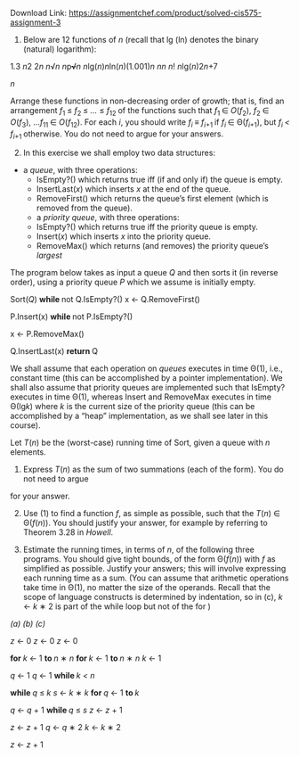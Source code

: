 Download Link: https://assignmentchef.com/product/solved-cis575-assignment-3
<br>
<ol>

 <li>Below are 12 functions of <em>n </em>(recall that lg (ln) denotes the binary (natural) logarithm):</li>

</ol>

1<em>.</em>3      <em>n</em>2      2<em>n       n</em>√<em>n      n</em>p<span style="text-decoration: line-through">√</span><em>n           n</em>lg(<em>n</em>)<em>n</em>ln(<em>n</em>)(1<em>.</em>001)<em>n             n</em><em>n      n</em>!        <em>n</em>lg(<em>n</em>)2<em>n</em>+7

<em>n</em>

Arrange these functions in non-decreasing order of growth; that is, find an arrangement <em>f</em><sub>1 </sub>≤ <em>f</em><sub>2 </sub>≤ <em>… </em>≤ <em>f</em><sub>12 </sub>of the functions such that <em>f</em><sub>1 </sub>∈ <em>O</em>(<em>f</em><sub>2</sub>), <em>f</em><sub>2 </sub>∈ <em>O</em>(<em>f</em><sub>3</sub>), …<em>f</em><sub>11 </sub>∈ <em>O</em>(<em>f</em><sub>12</sub>). For each <em>i</em>, you should write <em>f<sub>i </sub></em>≡ <em>f<sub>i</sub></em><sub>+1 </sub>if <em>f<sub>i </sub></em>∈ Θ(<em>f<sub>i</sub></em><sub>+1</sub>), but <em>f<sub>i </sub>&lt; f<sub>i</sub></em><sub>+1 </sub>otherwise. You do not need to argue for your answers.

<ol start="2">

 <li>In this exercise we shall employ two data structures:</li>

</ol>

<ul>

 <li>a <em>queue</em>, with three operations:

  <ul>

   <li>IsEmpty?() which returns true iff (if and only if) the queue is empty.</li>

   <li>InsertLast(<em>x</em>) which inserts <em>x </em>at the end of the queue.</li>

   <li>RemoveFirst() which returns the queue’s first element (which is removed from the queue).</li>

   <li>a <em>priority queue</em>, with three operations:</li>

   <li>IsEmpty?() which returns true iff the priority queue is empty.</li>

   <li>Insert(<em>x</em>) which inserts <em>x </em>into the priority queue.</li>

   <li>RemoveMax() which returns (and removes) the priority queue’s <em>largest </em></li>

  </ul></li>

</ul>

The program below takes as input a queue <em>Q </em>and then sorts it (in reverse order), using a priority queue <em>P </em>which we assume is initially empty.

Sort(<em>Q</em>) <strong>while </strong>not Q.IsEmpty?() x ← Q.RemoveFirst()

P.Insert(x) <strong>while </strong>not P.IsEmpty?()

x ← P.RemoveMax()

Q.InsertLast(x) <strong>return </strong>Q

We shall assume that each operation on <em>queues </em>executes in time Θ(1), i.e., constant time (this can be accomplished by a pointer implementation). We shall also assume that priority queues are implemented such that IsEmpty? executes in time Θ(1), whereas Insert and RemoveMax executes in time Θ(lg<em>k</em>) where <em>k </em>is the current size of the priority queue (this can be accomplished by a “heap” implementation, as we shall see later in this course).

Let <em>T</em>(<em>n</em>) be the (worst-case) running time of Sort, given a queue with <em>n </em>elements.

<ol>

 <li>Express <em>T</em>(<em>n</em>) as the sum of two summations (each of the form). You do not need to argue</li>

</ol>

for your answer.

<ol start="2">

 <li>Use (1) to find a function <em>f</em>, as simple as possible, such that the <em>T</em>(<em>n</em>) ∈ Θ(<em>f</em>(<em>n</em>)). You should justify your answer, for example by referring to Theorem 3.28 in <em>Howell</em>.</li>

</ol>

<ol start="3">

 <li>Estimate the running times, in terms of <em>n</em>, of the following three programs. You should give tight bounds, of the form Θ(<em>f</em>(<em>n</em>)) with <em>f </em>as simplified as possible. Justify your answers; this will involve expressing each running time as a sum. (You can assume that arithmetic operations take time in Θ(1), no matter the size of the operands. Recall that the scope of language constructs is determined by indentation, so in (c), <em>k </em>← <em>k </em>∗ 2 is part of the while loop but not of the for )</li>

</ol>

<em>(a)                                                              (b)                                                           (c)</em>

<em>z </em>← 0                                                       <em>z </em>← 0                                                       <em>z </em>← 0

<strong>for </strong><em>k </em>← 1 <strong>to </strong><em>n </em>∗ <em>n                                  </em><strong>for </strong><em>k </em>← 1 <strong>to </strong><em>n </em>∗ <em>n                                 k </em>← 1

<em>q </em>← 1                                                      <em>q </em>← 1                                                 <strong>while </strong><em>k &lt; n</em>

<strong>while </strong><em>q </em>≤ <em>k                                            s </em>← <em>k </em>∗ <em>k                                                  </em><strong>for </strong><em>q </em>← 1 <strong>to </strong><em>k</em>

<em>q </em>← <em>q </em>+ 1                                          <strong>while </strong><em>q </em>≤ <em>s                                                   z </em>← <em>z </em>+ 1

<em>z </em>← <em>z </em>+ 1                                                <em>q </em>← <em>q </em>∗ 2                                           <em>k </em>← <em>k </em>∗ 2

<em>z </em>← <em>z </em>+ 1